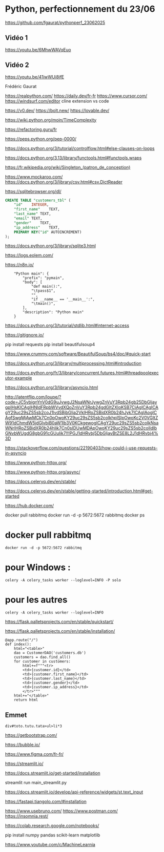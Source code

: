 # Python, perfectionnement du 23/06




https://github.com/fgaurat/pythonperf_23062025

## Vidéo 1
https://youtu.be/6MhwWAVqEuo

## Vidéo 2
https://youtu.be/41iwWUi8jfE

Frédéric Gaurat


https://realpython.com/
https://daily.dev/fr-fr
https://www.cursor.com/
https://windsurf.com/editor
cline extension vs code


https://v0.dev/
https://bolt.new/
https://lovable.dev/




https://wiki.python.org/moin/TimeComplexity


https://refactoring.guru/fr


https://peps.python.org/pep-0000/

https://docs.python.org/3/tutorial/controlflow.html#else-clauses-on-loops





https://docs.python.org/3.13/library/functools.html#functools.wraps

https://fr.wikipedia.org/wiki/Singleton_(patron_de_conception)

https://www.mockaroo.com/
https://docs.python.org/3/library/csv.html#csv.DictReader


https://sqlitebrowser.org/dl/


```sql
CREATE TABLE "customers_tbl" (
	"id"	INTEGER,
	"first_name"	TEXT,
	"last_name"	TEXT,
	"email"	TEXT,
	"gender"	TEXT,
	"ip_address"	TEXT,
	PRIMARY KEY("id" AUTOINCREMENT)
);
```
https://docs.python.org/3/library/sqlite3.html



https://logs.eolem.com/


https://n8n.io/


```
	"Python main": {
		"prefix": "pymain",
		"body": [
			"def main():",
			"\tpass$1",
			"",
			"if __name__ == '__main__':",
			"\tmain()",
		],
		"description": "Python main"
	}
```  
https://docs.python.org/3/tutorial/stdlib.html#internet-access


https://gitignore.io/


pip install requests
pip install beautifulsoup4
    

https://www.crummy.com/software/BeautifulSoup/bs4/doc/#quick-start


https://docs.python.org/3/library/multiprocessing.html#introduction


https://docs.python.org/fr/3/library/concurrent.futures.html#threadpoolexecutor-example


https://docs.python.org/3/library/asyncio.html

http://latentflip.com/loupe/?code=JC5vbignYnV0dG9uJywgJ2NsaWNrJywgZnVuY3Rpb24gb25DbGljaygpIHsKICAgIHNldFRpbWVvdXQoZnVuY3Rpb24gdGltZXIoKSB7CiAgICAgICAgY29uc29sZS5sb2coJ1lvdSBjbGlja2VkIHRoZSBidXR0b24hJyk7ICAgIAogICAgfSwgMjAwMCk7Cn0pOwoKY29uc29sZS5sb2coIkhpISIpOwoKc2V0VGltZW91dChmdW5jdGlvbiB0aW1lb3V0KCkgewogICAgY29uc29sZS5sb2coIkNsaWNrIHRoZSBidXR0b24hIik7Cn0sIDUwMDApOwoKY29uc29sZS5sb2coIldlbGNvbWUgdG8gbG91cGUuIik7!!!PGJ1dHRvbj5DbGljayBtZSE8L2J1dHRvbj4%3D


https://stackoverflow.com/questions/22190403/how-could-i-use-requests-in-asyncio


https://www.python-httpx.org/


https://www.python-httpx.org/async/


https://docs.celeryq.dev/en/stable/



https://docs.celeryq.dev/en/stable/getting-started/introduction.html#get-started

https://hub.docker.com/


docker pull rabbitmq
docker run -d -p 5672:5672 rabbitmq
docker ps  

# docker pull rabbitmq
```
docker run -d -p 5672:5672 rabbitmq
```
# pour Windows : 
```
celery -A celery_tasks worker --loglevel=INFO -P solo 
```

# pour les autres 
```
celery -A celery_tasks worker --loglevel=INFO
```



https://flask.palletsprojects.com/en/stable/quickstart/

https://flask.palletsprojects.com/en/stable/installation/
```
@app.route("/")
def index():
    html="<table>"
    dao = CustomerDAO('customers.db')
    customers = dao.find_all()
    for customer in customers:
        html+=f"""<tr>
        <td>{customer.id}</td>
        <td>{customer.first_name}</td>
        <td>{customer.last_name}</td>
        <td>{customer.gender}</td>
        <td>{customer.ip_address}</td>
        </tr>"""
    html+="</table>"
    return html
```    
## Emmet
```
div#toto.tutu.tata>ul>li*3
```

https://getbootstrap.com/

https://bubble.io/


https://www.figma.com/fr-fr/


https://streamlit.io/


https://docs.streamlit.io/get-started/installation



streamlit run main_streamlit.py


https://docs.streamlit.io/develop/api-reference/widgets/st.text_input


https://fastapi.tiangolo.com/#installation


https://www.usebruno.com/
https://www.postman.com/
https://insomnia.rest/

https://colab.research.google.com/notebooks/

pip install numpy pandas scikit-learn matplotlib

https://www.youtube.com/c/MachineLearnia





